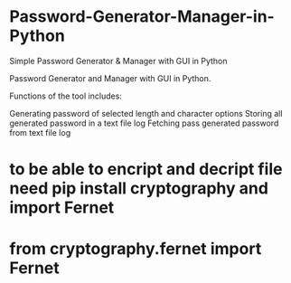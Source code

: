 # Password-Generator-Manager-in-Python
Simple Password Generator &amp; Manager with GUI in Python

Password Generator and Manager with GUI in Python.

Functions of the tool includes:

Generating password of selected length and character options
Storing all generated password in a text file log
Fetching pass generated password from text file log


# to be able to encript and decript file need pip install cryptography and import Fernet
# from cryptography.fernet import Fernet
